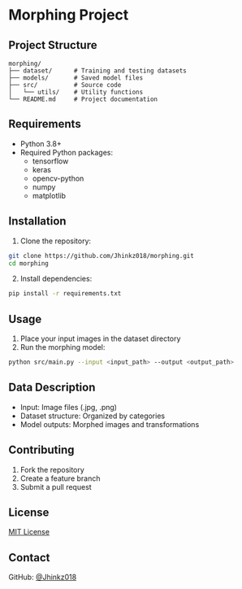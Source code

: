 # Morphing Project

## Project Structure
```
morphing/
├── dataset/      # Training and testing datasets
├── models/       # Saved model files
├── src/          # Source code
│   └── utils/    # Utility functions
└── README.md     # Project documentation
```

## Requirements
- Python 3.8+
- Required Python packages:
  - tensorflow
  - keras
  - opencv-python
  - numpy
  - matplotlib

## Installation
1. Clone the repository:
```bash
git clone https://github.com/Jhinkz018/morphing.git
cd morphing
```

2. Install dependencies:
```bash
pip install -r requirements.txt
```

## Usage
1. Place your input images in the dataset directory
2. Run the morphing model:
```bash
python src/main.py --input <input_path> --output <output_path>
```

## Data Description
- Input: Image files (.jpg, .png)
- Dataset structure: Organized by categories
- Model outputs: Morphed images and transformations

## Contributing
1. Fork the repository
2. Create a feature branch
3. Submit a pull request

## License
[MIT License](LICENSE)

## Contact
GitHub: [@Jhinkz018](https://github.com/Jhinkz018)
